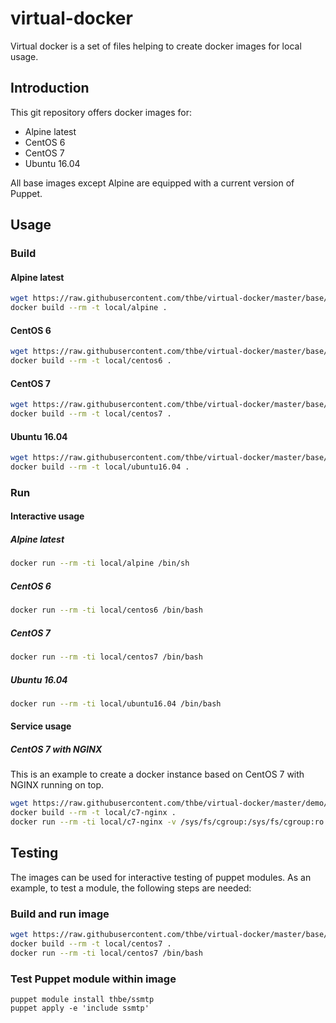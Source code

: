 # virtual-docker

Virtual docker is a set of files helping to create docker images for local usage.

## Introduction

This git repository offers docker images for:

* Alpine latest
* CentOS 6
* CentOS 7
* Ubuntu 16.04

All base images except Alpine are equipped with a current version of Puppet.

## Usage

### Build

#### Alpine latest

```bash
wget https://raw.githubusercontent.com/thbe/virtual-docker/master/base/alpine/Dockerfile
docker build --rm -t local/alpine .
```

#### CentOS 6

```bash
wget https://raw.githubusercontent.com/thbe/virtual-docker/master/base/centos6/Dockerfile
docker build --rm -t local/centos6 .
```

#### CentOS 7

```bash
wget https://raw.githubusercontent.com/thbe/virtual-docker/master/base/centos7/Dockerfile
docker build --rm -t local/centos7 .
```

#### Ubuntu 16.04

```bash
wget https://raw.githubusercontent.com/thbe/virtual-docker/master/base/ubuntu16.04/Dockerfile
docker build --rm -t local/ubuntu16.04 .
```

### Run

#### Interactive usage

##### Alpine latest

```bash
docker run --rm -ti local/alpine /bin/sh
```

##### CentOS 6

```bash
docker run --rm -ti local/centos6 /bin/bash
```

##### CentOS 7

```bash
docker run --rm -ti local/centos7 /bin/bash
```

##### Ubuntu 16.04

```bash
docker run --rm -ti local/ubuntu16.04 /bin/bash
```


#### Service usage

##### CentOS 7 with NGINX

This is an example to create a docker instance based on CentOS 7 with NGINX running on top.

```bash
wget https://raw.githubusercontent.com/thbe/virtual-docker/master/demo/c7-nginx/Dockerfile
docker build --rm -t local/c7-nginx .
docker run --rm -ti local/c7-nginx -v /sys/fs/cgroup:/sys/fs/cgroup:ro -p 80:80 nginx
```

## Testing

The images can be used for interactive testing of puppet modules. As an example, to test a module, the following steps are needed:

### Build and run image
```bash
wget https://raw.githubusercontent.com/thbe/virtual-docker/master/base/centos7/Dockerfile
docker build --rm -t local/centos7 .
docker run --rm -ti local/centos7 /bin/bash
```

### Test Puppet module within image

```puppet
puppet module install thbe/ssmtp
puppet apply -e 'include ssmtp'
```
